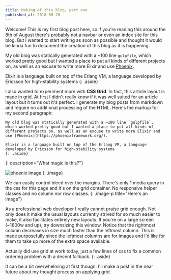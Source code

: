 ```yaml
---
title: Making of this blog, part one
published_at: 2018-08-20
---
```


Welcome! This is my first blog post here, so if you're reading this around the 8th of August there's probably not a navbar or even an index site for this blog. But  i wanted to start writing
as soon as possible and thought it would be kinda fun to document the creation of this blog as it is happening.

My old blog was statically generated with a ~100 line `gulpfile`, 
which worked pretty good but I wanted
a place to put all kinds of different projects on, as well as an excuse to write more 
Elixir and use [Phoenix](https://phoenixframework.org/).

Elixir is a language built on top of the Erlang VM, a language developed by Ericsson for high-stability systems
{: .aside}

I also wanted to experiment more with **CSS Grid**. In fact, this article layout is made in grid.
At first I didn't really know if it was well suited for an article layout but it turns out it's perfect. I generate my blog posts from markdown and require no additional processing of the HTML.
Here's the markup for my second paragraph:

```
My old blog was statically generated with a ~100 line `gulpfile`,  which worked pretty good but I wanted a place to put all kinds of different projects on, as well as an excuse to write more Elixir and use [Phoenix](https://phoenixframework.org/).

Elixir is a language built on top of the Erlang VM, a language developed by Ericsson for high-stability systems
{: .aside}
```
{: description="What magic is this?"}

![phoenix image](https://blog.carbonfive.com/wp-content/uploads/2016/04/phoenix-elixir-1.png)
{: .image}

We can easily control bleed over the margins. There's only 1 media query in the css for this page and it's on the grid container. No responsive helper classes and no column nor row classes.
{: .image-p title="Here's an image"}

As a professional web developer I really cannot praise grid enough. Not only does it make the
usual layouts currently strived for so much easier to make, it also facilitates entirely new layouts. If you're on a large screen (~1600w and up), try downsizing this window. Notice that the rightmost column
decreases in size much faster than the leftmost column. This is made purposefully since the
leftmost columns are for images and I'd like for them to take up more of the extra space available.

Actually did use grid at work today, just a few lines of css to fix a common ordering problem with a decent fallback.
{: .aside}

It can be a bit overwhelming at first thougn. I'll make a post in the near future about my thought process on applying grid.